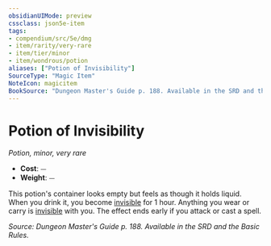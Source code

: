 ```yaml
---
obsidianUIMode: preview
cssclass: json5e-item
tags:
- compendium/src/5e/dmg
- item/rarity/very-rare
- item/tier/minor
- item/wondrous/potion
aliases: ["Potion of Invisibility"]
SourceType: "Magic Item"
NoteIcon: magicitem
BookSource: "Dungeon Master's Guide p. 188. Available in the SRD and the Basic Rules."
---
```

# Potion of Invisibility
*Potion, minor, very rare*  

- **Cost**: ⏤
- **Weight**: ⏤

This potion's container looks empty but feels as though it holds liquid. When you drink it, you become [invisible](/2-Mechanics/CLI/rules/conditions.md#invisible) for 1 hour. Anything you wear or carry is [invisible](/2-Mechanics/CLI/rules/conditions.md#invisible) with you. The effect ends early if you attack or cast a spell.

*Source: Dungeon Master's Guide p. 188. Available in the SRD and the Basic Rules.*